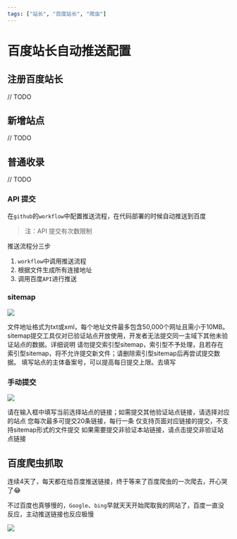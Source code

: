```yaml
---
tags: ["站长", "百度站长", "爬虫"]
---
```


# 百度站长自动推送配置

## 注册百度站长

// TODO

## 新增站点

// TODO

## 普通收录

// TODO

### API 提交

在`github`的`workflow`中配置推送流程，在代码部署的时候自动推送到百度

> 注：API 提交有次数限制

推送流程分三步

1. `workflow`中调用推送流程
2. 根据文件生成所有连接地址
3. 调用百度`API`进行推送

### sitemap

![](https://fudongdong-statics.oss-cn-beijing.aliyuncs.com/images/20211116/18569d6f80584844b9559e7e77837359.png?x-oss-process=image/resize,w_800/quality,q_80)


文件地址格式为txt或xml，每个地址文件最多包含50,000个网址且需小于10MB。
sitemap提交工具仅对已验证站点开放使用，开发者无法提交同一主域下其他未验证站点的数据。详细说明
请勿提交索引型sitemap，索引型不予处理，且若存在索引型sitemap，将不允许提交新文件；请删除索引型sitemap后再尝试提交数据。
填写站点的主体备案号，可以提高每日提交上限。去填写

### 手动提交

![](https://fudongdong-statics.oss-cn-beijing.aliyuncs.com/images/20211116/bd1dffd023374fba99140cc062a19796.png?x-oss-process=image/resize,w_800/quality,q_80)


请在输入框中填写当前选择站点的链接；如需提交其他验证站点链接，请选择对应的站点
您每次最多可提交20条链接，每行一条
仅支持页面对应链接的提交，不支持sitemap形式的文件提交
如果需要提交非验证本站链接，请点击提交非验证站点链接


## 百度爬虫抓取

连续4天了，每天都在给百度推送链接，终于等来了百度爬虫的一次爬去，开心哭了😂

不过百度也真够慢的，`Google`、`bing`早就天天开始爬取我的网站了，百度一直没反应，主动推送链接也反应极慢

![](https://fudongdong-statics.oss-cn-beijing.aliyuncs.com/images/20211118/b043058121da4d27940e4ec992d52360.png?x-oss-process=image/resize,w_800/quality,q_80)
